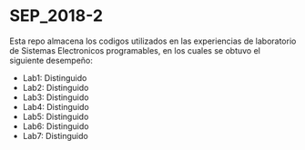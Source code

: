 # SEP_2018-2

Esta repo almacena los codigos utilizados en las experiencias de laboratorio de
Sistemas Electronicos programables, en los cuales se obtuvo el siguiente desempeño:
* Lab1: Distinguido
* Lab2: Distinguido
* Lab3: Distinguido
* Lab4: Distinguido
* Lab5: Distinguido
* Lab6: Distinguido
* Lab7: Distinguido

